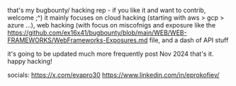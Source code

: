 that's my bugbounty/ hacking rep - if you like it and want to contrib, welcome ;^)
it mainly focuses on cloud hacking (starting with aws > gcp > azure ...), 
web hacking (with focus on miscofnigs and exposure like the https://github.com/ex16x41/bugbounty/blob/main/WEB/WEB-FRAMEWORKS/WebFrameworks-Exposures.md file, 
and a dash of API stuff

it's going to be updated much more frequently post Nov 2024
that's it. happy hacking!

socials:
https://x.com/evapro30
https://www.linkedin.com/in/eprokofiev/
